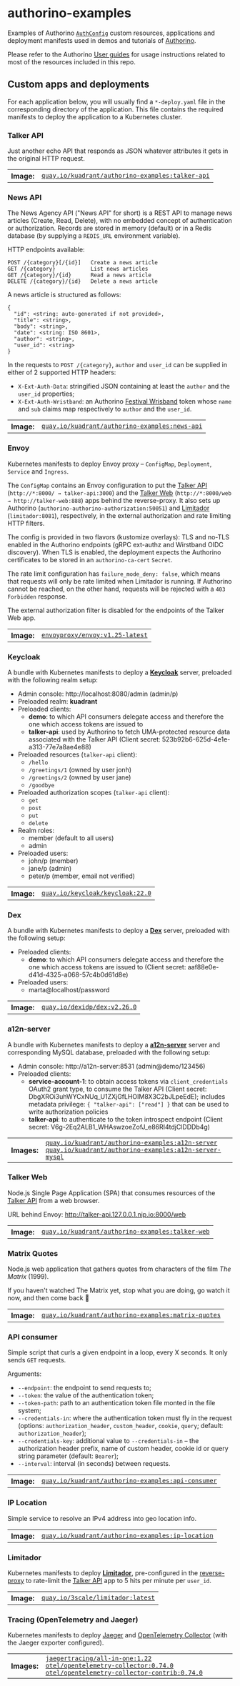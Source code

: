 # authorino-examples

Examples of Authorino [`AuthConfig`](https://github.com/kuadrant/authorino/blob/docs/architecture.md#the-authorino-authconfig-custom-resource-definition-crd) custom resources, applications and deployment manifests used in demos and tutorials of [Authorino](https://github.com/kuadrant/authorino).

Please refer to the Authorino [User guides](https://github.com/kuadrant/authorino/blob/main/docs/user-guides.md) for usage instructions related to most of the resources included in this repo.

## Custom apps and deployments

For each application below, you will usually find a `*-deploy.yaml` file in the corresponding directory of the application. This file contains the required manifests to deploy the application to a Kubernetes cluster.

### Talker API

Just another echo API that responds as JSON whatever attributes it gets in the original HTTP request.

<table>
 <tbody>
    <tr>
      <th>Image:</th>
      <td><a href="https://quay.io/kuadrant/authorino-examples:talker-api"><code>quay.io/kuadrant/authorino-examples:talker-api</code></a></td>
    </tr>
  </tbody>
</table>

### News API

The News Agency API ("News API" for short) is a REST API to manage news articles (Create, Read, Delete), with no embedded concept of authentication or authorization. Records are stored in memory (default) or in a Redis database (by supplying a `REDIS_URL` environment variable).

HTTP endpoints available:
```
POST /{category}[/{id}]   Create a news article
GET /{category}           List news articles
GET /{category}/{id}      Read a news article
DELETE /{category}/{id}   Delete a news article
```

A news article is structured as follows:

```jsonc
{
  "id": <string: auto-generated if not provided>,
  "title": <string>,
  "body": <string>,
  "date": <string: ISO 8601>,
  "author": <string>,
  "user_id": <string>
}
```

In the requests to `POST /{category}`, `author` and `user_id` can be supplied in either of 2 supported HTTP headers:
- `X-Ext-Auth-Data`: stringified JSON containing at least the `author` and the `user_id` properties;
- `X-Ext-Auth-Wristband`: an Authorino [Festival Wrisband](https://github.com/Kuadrant/authorino/blob/main/docs/features.md#festival-wristband-tokens-responsewristband) token whose `name` and `sub` claims map respectively to `author` and the `user_id`.

<table>
 <tbody>
    <tr>
      <th>Image:</th>
      <td><a href="https://quay.io/kuadrant/authorino-examples:news-api"><code>quay.io/kuadrant/authorino-examples:news-api</code></a></td>
    </tr>
  </tbody>
</table>

### Envoy

Kubernetes manifests to deploy Envoy proxy – `ConfigMap`, `Deployment`, `Service` and `Ingress`.

The `ConfigMap` contains an Envoy configuration to put the [Talker API](#talker-api) (`http://*:8000/ → talker-api:3000`) and the [Talker Web](talker-web) (`http://*:8000/web → http://talker-web:888`) apps behind the reverse-proxy. It also sets up Authorino (`authorino-authorino-authorization:50051`) and [Limitador](#limitador) (`limitador:8081`), respectively, in the external authorization and rate limiting HTTP filters.

The config is provided in two flavors (kustomize overlays): TLS and no-TLS enabled in the Authorino endpoints (gRPC ext-authz and Wirstband OIDC discovery). When TLS is enabled, the deployment expects the Authorino certificates to be stored in an `authorino-ca-cert` `Secret`.

The rate limit configuration has `failure_mode_deny: false`, which means that requests will only be rate limited when Limitador is running. If Authorino cannot be reached, on the other hand, requests will be rejected with a `403 Forbidden` response.

The external authorization filter is disabled for the endpoints of the Talker Web app.

<table>
 <tbody>
    <tr>
      <th>Image:</th>
      <td><a href="https://hub.docker.com/r/envoyproxy/envoy/tags/?page=1&name=v1.25-latest"><code>envoyproxy/envoy:v1.25-latest</code></a></td>
    </tr>
  </tbody>
</table>

### Keycloak

A bundle with Kubernetes manifests to deploy a [**Keycloak**](https://www.keycloak.org) server, preloaded with the following realm setup:<br/>
- Admin console: http://localhost:8080/admin (admin/p)
- Preloaded realm: **kuadrant**
- Preloaded clients:
  - **demo**: to which API consumers delegate access and therefore the one which access tokens are issued to
  - **talker-api**: used by Authorino to fetch UMA-protected resource data associated with the Talker API (Client secret: 523b92b6-625d-4e1e-a313-77e7a8ae4e88)
- Preloaded resources (`talker-api` client):
  - `/hello`
  - `/greetings/1` (owned by user jonh)
  - `/greetings/2` (owned by user jane)
  - `/goodbye`
- Preloaded authorization scopes (`talker-api` client):
  - `get`
  - `post`
  - `put`
  - `delete`
- Realm roles:
  - member (default to all users)
  - admin
- Preloaded users:
  - john/p (member)
  - jane/p (admin)
  - peter/p (member, email not verified)

<table>
 <tbody>
    <tr>
      <th>Image:</th>
      <td><a href="quay.io/keycloak/keycloak:22.0"><code>quay.io/keycloak/keycloak:22.0</code></a></td>
    </tr>
  </tbody>
</table>

### Dex

A bundle with Kubernetes manifests to deploy a [**Dex**](https://dexidp.io) server, preloaded with the following setup:<br/>
- Preloaded clients:<br/>
  - **demo**: to which API consumers delegate access and therefore the one which access tokens are issued to (Client secret: aaf88e0e-d41d-4325-a068-57c4b0d61d8e)
- Preloaded users:<br/>
  - marta@localhost/password

<table>
 <tbody>
    <tr>
      <th>Image:</th>
      <td><a href="https://quay.io/dexidp/dex:v2.26.0"><code>quay.io/dexidp/dex:v2.26.0</code></a></td>
    </tr>
  </tbody>
</table>

### a12n-server

A bundle with Kubernetes manifests to deploy a [**a12n-server**](https://github.com/curveball/a12n-server) server and corresponding MySQL database, preloaded with the following setup:<br/>
- Admin console: http://a12n-server:8531 (admin@demo/123456)
- Preloaded clients:<br/>
  - **service-account-1**: to obtain access tokens via `client_credentials` OAuth2 grant type, to consume the Talker API (Client secret: DbgXROi3uhWYCxNUq_U1ZXjGfLHOIM8X3C2bJLpeEdE); includes metadata privilege: `{ "talker-api": ["read"] }` that can be used to write authorization policies
  - **talker-api**: to authenticate to the token introspect endpoint (Client secret: V6g-2Eq2ALB1_WHAswzoeZofJ_e86RI4tdjClDDDb4g)

<table>
 <tbody>
    <tr>
      <th>Images:</th>
      <td>
        <a href="https://quay.io/kuadrant/authorino-examples:a12n-server"><code>quay.io/kuadrant/authorino-examples:a12n-server</code></a><br/>
        <a href="https://quay.io/kuadrant/authorino-examples:a12n-server-mysql"><code>quay.io/kuadrant/authorino-examples:a12n-server-mysql</code></a>
      </td>
    </tr>
  </tbody>
</table>

### Talker Web

Node.js Single Page Application (SPA) that consumes resources of the [Talker API](#talker-api) from a web browser.

URL behind Envoy: http://talker-api.127.0.0.1.nip.io:8000/web

<table>
 <tbody>
    <tr>
      <th>Image:</th>
      <td><a href="https://quay.io/kuadrant/authorino-examples:talker-web"><code>quay.io/kuadrant/authorino-examples:talker-web</code></a></td>
    </tr>
  </tbody>
</table>

### Matrix Quotes

Node.js web application that gathers quotes from characters of the film _The Matrix_ (1999).

If you haven't watched The Matrix yet, stop what you are doing, go watch it now, and then come back 🙂

<table>
 <tbody>
    <tr>
      <th>Image:</th>
      <td><a href="https://quay.io/kuadrant/authorino-examples:matrix-quotes"><code>quay.io/kuadrant/authorino-examples:matrix-quotes</code></a></td>
    </tr>
  </tbody>
</table>

### API consumer

Simple script that curls a given endpoint in a loop, every X seconds. It only sends `GET` requests.

Arguments:
- `--endpoint`: the endpoint to send requests to;
- `--token`: the value of the authentication token;
- `--token-path`: path to an authentication token file monted in the file system;
- `--credentials-in`: where the authentication token must fly in the request (options: `authorization_header`, `custom_header`, `cookie`, `query`; default: `authorization_header`);
- `--credentials-key`: additional value to `--credentials-in` – the authorization header prefix, name of custom header, cookie id or query string parameter (default: `Bearer`);
- `--interval`: interval (in seconds) between requests.

<table>
 <tbody>
    <tr>
      <th>Image:</th>
      <td><a href="https://quay.io/kuadrant/authorino-examples:api-consumer"><code>quay.io/kuadrant/authorino-examples:api-consumer</code></a></td>
    </tr>
  </tbody>
</table>

### IP Location

Simple service to resolve an IPv4 address into geo location info.

<table>
 <tbody>
    <tr>
      <th>Image:</th>
      <td><a href="https://quay.io/kuadrant/authorino-examples:ip-location"><code>quay.io/kuadrant/authorino-examples:ip-location</code></a></td>
    </tr>
  </tbody>
</table>

### Limitador

Kubernetes manifests to deploy [**Limitador**](https://github.com/kuadrant/limitador), pre-configured in the [reverse-proxy](#envoy) to rate-limit the [Talker API](#talker-api) app to 5 hits per minute per `user_id`.

<table>
 <tbody>
    <tr>
      <th>Image:</th>
      <td><a href="https://quay.io/3scale/limitador:latest"><code>quay.io/3scale/limitador:latest</code></a></td>
    </tr>
  </tbody>
</table>

### Tracing (OpenTelemetry and Jaeger)

Kubernetes manifests to deploy [Jaeger](https://www.jaegertracing.io/) and [OpenTelemetry Collector](https://opentelemetry.io/docs/collector/) (with the Jaeger exporter configured).

<table>
 <tbody>
    <tr>
      <th>Images:</th>
      <td>
        <a href="https://hub.docker.com/r/jaegertracing/all-in-one/tags/?page=1&name=1.22"><code>jaegertracing/all-in-one:1.22</code></a><br/>
        <a href="https://hub.docker.com/r/otel/opentelemetry-collector/tags/?page=1&name=0.74.0"><code>otel/opentelemetry-collector:0.74.0</code></a>
        <a href="https://hub.docker.com/r/otel/opentelemetry-collector-contrib/tags/?page=1&name=0.74.0"><code>otel/opentelemetry-collector-contrib:0.74.0</code></a>
      </td>
    </tr>
  </tbody>
</table>
